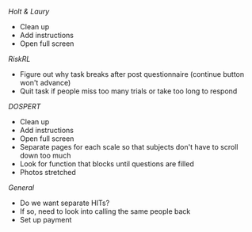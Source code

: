 *Holt & Laury*
* Clean up
* Add instructions
* Open full screen

*RiskRL*
* Figure out why task breaks after post questionnaire (continue button won't advance)
* Quit task if people miss too many trials or take too long to respond 

*DOSPERT* 
* Clean up
* Add instructions
* Open full screen
* Separate pages for each scale so that subjects don't have to scroll down too much
* Look for function that blocks until questions are filled 
* Photos stretched 

*General*
* Do we want separate HITs? 
* If so, need to look into calling the same people back
* Set up payment 
 

